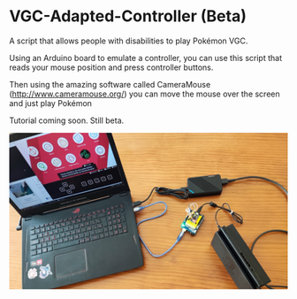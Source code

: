 # VGC-Adapted-Controller (Beta)

A script that allows people with disabilities to play Pokémon VGC.

Using an Arduino board to emulate a controller, you can use this script that reads your mouse position and press controller buttons.

Then using the amazing software called CameraMouse (http://www.cameramouse.org/) you can move the mouse over the screen and just play Pokémon

Tutorial coming soon. Still beta.

![](https://github.com/DhSufi/VGC-Adapted-Controller/blob/main/example.png?raw=true)